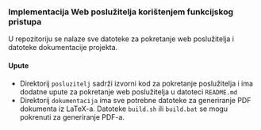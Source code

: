 ### Implementacija Web poslužitelja korištenjem funkcijskog pristupa

U repozitoriju se nalaze sve datoteke za pokretanje web poslužitelja
i datoteke dokumentacije projekta.

#### Upute

- Direktorij `posluzitelj` sadrži izvorni kod za pokretanje poslužitelja i
ima dodatne upute za pokretanje web poslužitelja u datoteci `README.md`
- Direktorij `dokumentacija` ima sve potrebne datoteke za generiranje PDF dokumenta
iz LaTeX-a. Datoteke `build.sh` ili `build.bat` se mogu pokrenuti za generiranje PDF-a.
